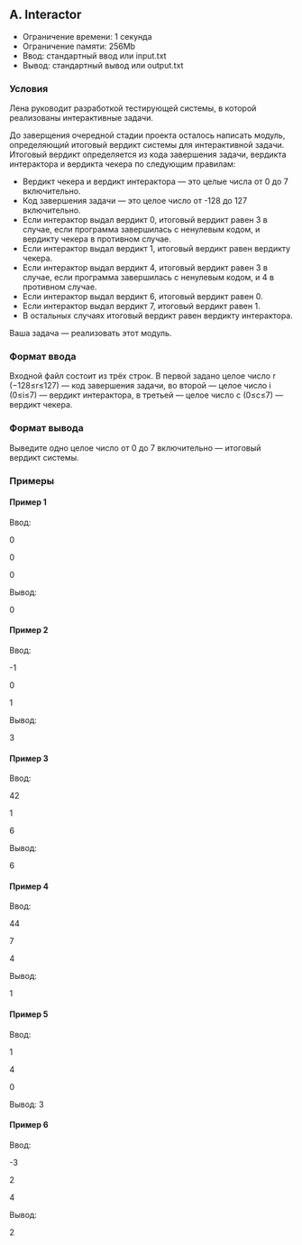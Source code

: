 ## A. Interactor

- Ограничение времени: 1 секунда
- Ограничение памяти: 256Mb
- Ввод: стандартный ввод или input.txt
- Вывод: стандартный вывод или output.txt

### Условия

Лена руководит разработкой тестирующей системы, в которой реализованы интерактивные задачи.

До заверщения очередной стадии проекта осталось написать модуль, определяющий итоговый вердикт системы для интерактивной задачи. Итоговый вердикт определяется из кода завершения задачи, вердикта интерактора и вердикта чекера по следующим правилам:

- Вердикт чекера и вердикт интерактора — это целые числа от 0 до 7 включительно.
- Код завершения задачи — это целое число от -128 до 127 включительно.
- Если интерактор выдал вердикт 0, итоговый вердикт равен 3 в случае, если программа завершилась с ненулевым кодом, и вердикту чекера в противном случае.
- Если интерактор выдал вердикт 1, итоговый вердикт равен вердикту чекера.
- Если интерактор выдал вердикт 4, итоговый вердикт равен 3 в случае, если программа завершилась с ненулевым кодом, и 4 в противном случае.
- Если интерактор выдал вердикт 6, итоговый вердикт равен 0.
- Если интерактор выдал вердикт 7, итоговый вердикт равен 1.
- В остальных случаях итоговый вердикт равен вердикту интерактора.

Ваша задача — реализовать этот модуль. 

### Формат ввода

Входной файл состоит из трёх строк. В первой задано целое число r (−128≤r≤127) — код завершения задачи, во второй — целое число i (0≤i≤7) — вердикт интерактора, в третьей — целое число c (0≤c≤7) — вердикт чекера. 

### Формат вывода

Выведите одно целое число от 0 до 7 включительно — итоговый вердикт системы.

### Примеры

#### Пример 1

Ввод:

0

0

0

Вывод:

0

#### Пример 2

Ввод:

-1

0

1

Вывод:

3

#### Пример 3

Ввод:

42

1

6

Вывод:

6

#### Пример 4

Ввод:

44

7

4

Вывод:

1

#### Пример 5

Ввод:

1

4

0

Вывод:
3

#### Пример 6

Ввод:

-3

2

4

Вывод:

2